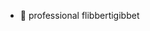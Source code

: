 - 👋 professional flibbertigibbet

<!---
suckypoopy/suckypoopy is a ✨ special ✨ repository because its `README.md` (this file) appears on your GitHub profile.
You can click the Preview link to take a look at your changes.
--->
